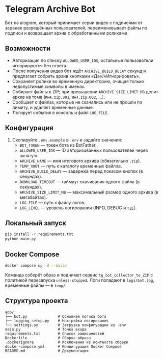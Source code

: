 ﻿# Telegram Archive Bot

Бот на aiogram, который принимает серии видео с подписями от заранее разрешённых пользователей, переименовывает файлы по подписи и возвращает архив с обработанными роликами.

## Возможности
- Авторизация по списку `ALLOWED_USER_IDS`, остальные пользователи игнорируются без ответа.
- После получения видео бот ждёт `ARCHIVE_BUILD_DELAY` секунд и предлагает собрать архив кнопками «Да»/«Игнорировать».
- Сохраняет ролики во временную директорию, очищая только недопустимые символы в именах.
- Собирает файлы в ZIP; при превышении `ARCHIVE_SIZE_LIMIT_MB` делит архив на тома (`Имя.zip.001`, `Имя.zip.002`, …).
- Сообщает о файлах, которые не скачались или не прошли по лимиту, и удаляет временные данные.
- Логирует события в консоль и файл `LOG_FILE`.

## Конфигурация

1. Скопируйте `.env.example` в `.env` и задайте значения:
   - `BOT_TOKEN` — токен бота из BotFather.
   - `ALLOWED_USER_IDS` — ID авторизованных пользователей через запятую.
   - `ARCHIVE_NAME` — имя итогового архива (обязательно `.zip`).
   - `TEMP_ROOT` — путь к каталогу временных файлов.
   - `ARCHIVE_BUILD_DELAY` — задержка перед показом кнопок (в секундах).
   - `DOWNLOAD_TIMEOUT` — таймаут скачивания одного файла (в секундах).
   - `ARCHIVE_SIZE_LIMIT_MB` — максимальный размер одного архива (в мегабайтах).
   - `LOG_FILE` — путь к файлу логов.
   - `LOG_LEVEL` — уровень логирования (INFO, DEBUG и т.д.).

## Локальный запуск

```bash
pip install -r requirements.txt
python main.py
```

## Docker Compose

```bash
docker compose up -d --build
```

Команда соберёт образ и поднимет сервис `tg_bot_collector_to_ZIP` с политикой перезапуска `unless-stopped`. Логи попадают в `logs/bot.log`, временные файлы — в `temp/`.


## Структура проекта

```
app/
├── bot.py              # Основная логика бота
├── logging_setup.py    # Настройка логирования
└── settings.py         # Загрузка конфигурации из .env
main.py                 # Точка входа
requirements.txt        # Список зависимостей
Dockerfile              # Сборка образа
.dockerignore           # Исключения из контекста сборки
docker-compose.yml      # Конфигурация Docker Compose
README.md               # Документация
```
